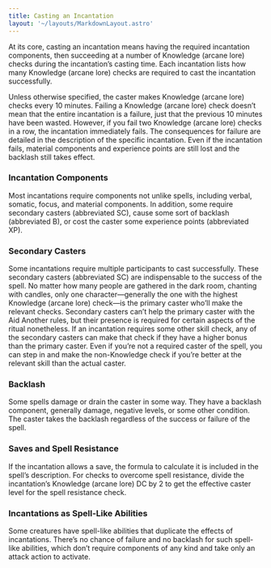 ```yaml
---
title: Casting an Incantation
layout: '~/layouts/MarkdownLayout.astro'
---
```

At its core, casting an incantation means having the required incantation
components, then succeeding at a number of Knowledge (arcane lore) checks
during the incantation’s casting time. Each incantation lists how many
Knowledge (arcane lore) checks are required to cast the incantation
successfully.

Unless otherwise specified, the caster makes Knowledge (arcane lore) checks
every 10 minutes. Failing a Knowledge (arcane lore) check doesn’t mean that
the entire incantation is a failure, just that the previous 10 minutes have
been wasted. However, if you fail two Knowledge (arcane lore) checks in a row,
the incantation immediately fails. The consequences for failure are detailed
in the description of the specific incantation. Even if the incantation fails,
material components and experience points are still lost and the backlash
still takes effect.

###  Incantation Components

Most incantations require components not unlike spells, including verbal,
somatic, focus, and material components. In addition, some require secondary
casters (abbreviated SC), cause some sort of backlash (abbreviated B), or cost
the caster some experience points (abbreviated XP).

###  Secondary Casters

Some incantations require multiple participants to cast successfully. These
secondary casters (abbreviated SC) are indispensable to the success of the
spell. No matter how many people are gathered in the dark room, chanting with
candles, only one character—generally the one with the highest Knowledge
(arcane lore) check—is the primary caster who’ll make the relevant checks.
Secondary casters can’t help the primary caster with the Aid Another rules,
but their presence is required for certain aspects of the ritual nonetheless.
If an incantation requires some other skill check, any of the secondary
casters can make that check if they have a higher bonus than the primary
caster. Even if you’re not a required caster of the spell, you can step in and
make the non-Knowledge check if you’re better at the relevant skill than the
actual caster.

###  Backlash

Some spells damage or drain the caster in some way. They have a backlash
component, generally damage, negative levels, or some other condition. The
caster takes the backlash regardless of the success or failure of the spell.

###  Saves and Spell Resistance

If the incantation allows a save, the formula to calculate it is included in
the spell’s description. For checks to overcome spell resistance, divide the
incantation’s Knowledge (arcane lore) DC by 2 to get the effective caster
level for the spell resistance check.

###  Incantations as Spell-Like Abilities

Some creatures have spell-like abilities that duplicate the effects of
incantations. There’s no chance of failure and no backlash for such spell-like
abilities, which don’t require components of any kind and take only an attack
action to activate.

